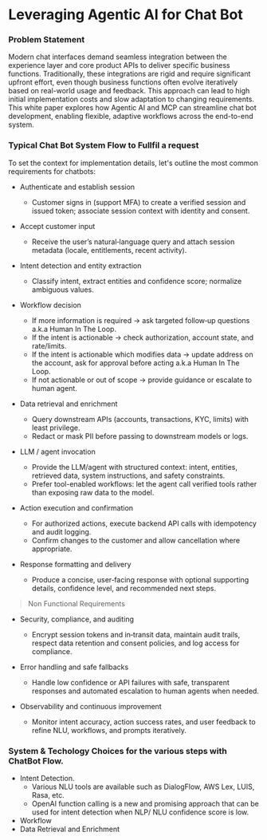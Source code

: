 # Leveraging Agentic AI for Chat Bot
### Problem Statement

Modern chat interfaces demand seamless integration between the experience layer and core product APIs to deliver specific business functions. Traditionally, these integrations are rigid and require significant upfront effort, even though business functions often evolve iteratively based on real-world usage and feedback. This approach can lead to high initial implementation costs and slow adaptation to changing requirements. This white paper explores how Agentic AI and MCP can streamline chat bot development, enabling flexible, adaptive workflows across the end-to-end system.

### Typical Chat Bot System Flow to Fullfil a request

To set the context for implementation details, let's outline the most common requirements for chatbots:
- Authenticate and establish session
    - Customer signs in (support MFA) to create a verified session and issued token; associate session context with identity and consent.

- Accept customer input
    - Receive the user’s natural‑language query and attach session metadata (locale, entitlements, recent activity).

- Intent detection and entity extraction
    - Classify intent, extract entities and confidence score; normalize ambiguous values.

- Workflow decision
    - If more information is required → ask targeted follow‑up questions a.k.a Human In The Loop.
    - If the intent is actionable → check authorization, account state, and rate/limits.
    - If the intent is actionable which modifies data → update address on the account, ask for approval before acting a.k.a Human In The Loop.
    - If not actionable or out of scope → provide guidance or escalate to human agent.

- Data retrieval and enrichment
    - Query downstream APIs (accounts, transactions, KYC, limits) with least privilege.
    - Redact or mask PII before passing to downstream models or logs.

- LLM / agent invocation
    - Provide the LLM/agent with structured context: intent, entities, retrieved data, system instructions, and safety constraints.
    - Prefer tool-enabled workflows: let the agent call verified tools rather than exposing raw data to the model.

- Action execution and confirmation
    - For authorized actions, execute backend API calls with idempotency and audit logging.
    - Confirm changes to the customer and allow cancellation where appropriate.

- Response formatting and delivery
    - Produce a concise, user‑facing response with optional supporting details, confidence level, and recommended next steps.

> Non Functional Requirements

- Security, compliance, and auditing
    - Encrypt session tokens and in‑transit data, maintain audit trails, respect data retention and consent policies, and log access for compliance.

- Error handling and safe fallbacks
    - Handle low confidence or API failures with safe, transparent responses and automated escalation to human agents when needed.

- Observability and continuous improvement
    - Monitor intent accuracy, action success rates, and user feedback to refine NLU, workflows, and prompts iteratively.


### System & Techology Choices for the various steps with ChatBot Flow.

- Intent Detection.
  * Various NLU tools are available such as DialogFlow, AWS Lex, LUIS, Rasa, etc.
  * OpenAI function calling is a new and promising approach that can be used for intent detection when NLP/ NLU confidence score is low.
- Workflow
- Data Retrieval and Enrichment